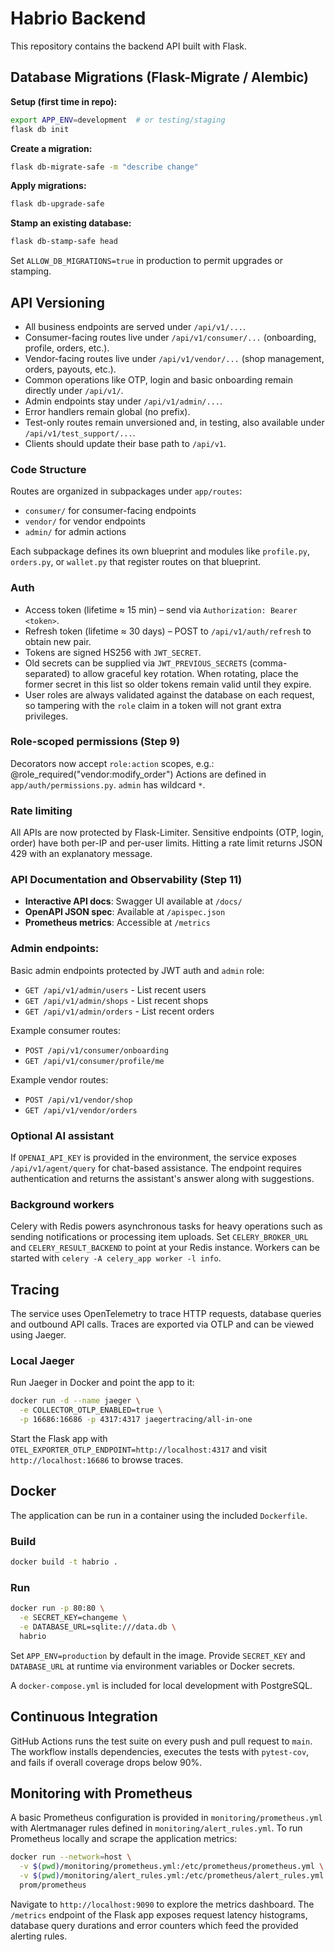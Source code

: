 # Habrio Backend

This repository contains the backend API built with Flask.

## Database Migrations (Flask-Migrate / Alembic)

**Setup (first time in repo):**
```bash
export APP_ENV=development  # or testing/staging
flask db init
```

**Create a migration:**
```bash
flask db-migrate-safe -m "describe change"
```

**Apply migrations:**
```bash
flask db-upgrade-safe
```

**Stamp an existing database:**
```bash
flask db-stamp-safe head
```

Set `ALLOW_DB_MIGRATIONS=true` in production to permit upgrades or stamping.


## API Versioning
- All business endpoints are served under `/api/v1/...`.
- Consumer-facing routes live under `/api/v1/consumer/...` (onboarding, profile, orders, etc.).
- Vendor-facing routes live under `/api/v1/vendor/...` (shop management, orders, payouts, etc.).
- Common operations like OTP, login and basic onboarding remain directly under `/api/v1/`.
- Admin endpoints stay under `/api/v1/admin/...`.
- Error handlers remain global (no prefix).
- Test-only routes remain unversioned and, in testing, also available under `/api/v1/test_support/...`.
- Clients should update their base path to `/api/v1`.

### Code Structure

Routes are organized in subpackages under `app/routes`:

- `consumer/` for consumer-facing endpoints
- `vendor/` for vendor endpoints
- `admin/` for admin actions

Each subpackage defines its own blueprint and modules like `profile.py`,
`orders.py`, or `wallet.py` that register routes on that blueprint.

### Auth

* Access token (lifetime ≈ 15 min) – send via `Authorization: Bearer <token>`.
* Refresh token (lifetime ≈ 30 days) – POST to `/api/v1/auth/refresh` to obtain new pair.
* Tokens are signed HS256 with `JWT_SECRET`.
* Old secrets can be supplied via `JWT_PREVIOUS_SECRETS` (comma-separated) to
  allow graceful key rotation. When rotating, place the former secret in this
  list so older tokens remain valid until they expire.
* User roles are always validated against the database on each request, so
  tampering with the `role` claim in a token will not grant extra privileges.
### Role-scoped permissions (Step 9)
Decorators now accept `role:action` scopes, e.g.:
  @role_required("vendor:modify_order")
Actions are defined in `app/auth/permissions.py`. `admin` has wildcard `*`.

### Rate limiting
All APIs are now protected by Flask-Limiter.
Sensitive endpoints (OTP, login, order) have both per-IP and per-user limits.
Hitting a rate limit returns JSON 429 with an explanatory message.

### API Documentation and Observability (Step 11)

- **Interactive API docs**: Swagger UI available at `/docs/`
- **OpenAPI JSON spec**: Available at `/apispec.json`
- **Prometheus metrics**: Accessible at `/metrics`

### Admin endpoints:

Basic admin endpoints protected by JWT auth and `admin` role:

- `GET /api/v1/admin/users` - List recent users
- `GET /api/v1/admin/shops` - List recent shops
- `GET /api/v1/admin/orders` - List recent orders

Example consumer routes:
- `POST /api/v1/consumer/onboarding`
- `GET /api/v1/consumer/profile/me`

Example vendor routes:
- `POST /api/v1/vendor/shop`
- `GET /api/v1/vendor/orders`

### Optional AI assistant

If `OPENAI_API_KEY` is provided in the environment, the service exposes `/api/v1/agent/query` for chat-based assistance. The endpoint requires authentication and returns the assistant's answer along with suggestions.

### Background workers

Celery with Redis powers asynchronous tasks for heavy operations such as sending notifications or processing item uploads. Set `CELERY_BROKER_URL` and `CELERY_RESULT_BACKEND` to point at your Redis instance. Workers can be started with `celery -A celery_app worker -l info`.

## Tracing

The service uses OpenTelemetry to trace HTTP requests, database queries and outbound API calls.
Traces are exported via OTLP and can be viewed using Jaeger.

### Local Jaeger

Run Jaeger in Docker and point the app to it:

```bash
docker run -d --name jaeger \
  -e COLLECTOR_OTLP_ENABLED=true \
  -p 16686:16686 -p 4317:4317 jaegertracing/all-in-one
```

Start the Flask app with `OTEL_EXPORTER_OTLP_ENDPOINT=http://localhost:4317` and visit `http://localhost:16686` to browse traces.

## Docker

The application can be run in a container using the included `Dockerfile`.

### Build
```bash
docker build -t habrio .
```

### Run
```bash
docker run -p 80:80 \
  -e SECRET_KEY=changeme \
  -e DATABASE_URL=sqlite:///data.db \
  habrio
```

Set `APP_ENV=production` by default in the image. Provide `SECRET_KEY` and
`DATABASE_URL` at runtime via environment variables or Docker secrets.

A `docker-compose.yml` is included for local development with PostgreSQL.

## Continuous Integration

GitHub Actions runs the test suite on every push and pull request to `main`.
The workflow installs dependencies, executes the tests with `pytest-cov`, and
fails if overall coverage drops below 90%.

## Monitoring with Prometheus

A basic Prometheus configuration is provided in `monitoring/prometheus.yml` with
Alertmanager rules defined in `monitoring/alert_rules.yml`. To run Prometheus
locally and scrape the application metrics:

```bash
docker run --network=host \
  -v $(pwd)/monitoring/prometheus.yml:/etc/prometheus/prometheus.yml \
  -v $(pwd)/monitoring/alert_rules.yml:/etc/prometheus/alert_rules.yml \
  prom/prometheus
```

Navigate to `http://localhost:9090` to explore the metrics dashboard. The
`/metrics` endpoint of the Flask app exposes request latency histograms,
database query durations and error counters which feed the provided alerting
rules.
